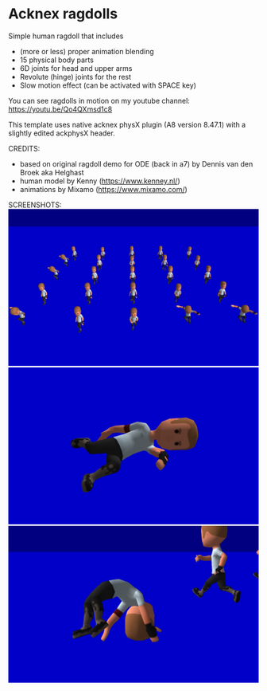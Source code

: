 # Acknex ragdolls

Simple human ragdoll that includes
- (more or less) proper animation blending
- 15 physical body parts
- 6D joints for head and upper arms
- Revolute (hinge) joints for the rest
- Slow motion effect (can be activated with SPACE key)

You can see ragdolls in motion on my youtube channel:
https://youtu.be/Qo4QXmsd1c8 

This template uses native acknex physX plugin (A8 version 8.47.1) with a slightly edited ackphysX header.

CREDITS:
- based on original ragdoll demo for ODE (back in a7) by Dennis van den Broek aka Helghast
- human model by Kenny (https://www.kenney.nl/)
- animations by Mixamo (https://www.mixamo.com/)

SCREENSHOTS:
![Alt text](https://github.com/3RUN/Acknex-Ragdolls/blob/master/screenshots/shot_0.jpg?raw=true "Preview 1.")
![Alt text](https://github.com/3RUN/Acknex-Ragdolls/blob/master/screenshots/shot_1.jpg?raw=true "Preview 2.")
![Alt text](https://github.com/3RUN/Acknex-Ragdolls/blob/master/screenshots/shot_2.jpg?raw=true "Preview 3.")
